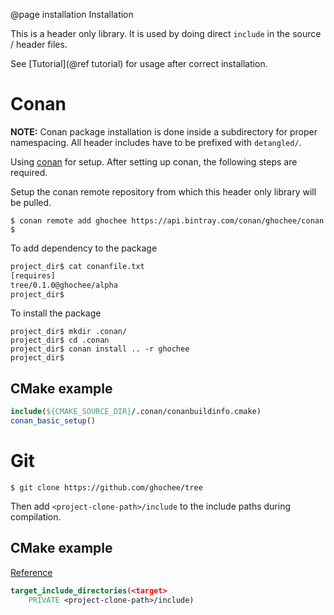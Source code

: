 @page installation Installation

This is a header only library. It is used by doing direct `include` in the
source / header files.

See [Tutorial](@ref tutorial) for usage after correct installation.

# Conan

**NOTE:** Conan package installation is done inside a subdirectory for proper
namespacing. All header includes have to be prefixed with `detangled/`.

Using [conan](https://conan.io) for setup. After setting up conan, the
following steps are required.

Setup the conan remote repository from which this header only library will be
pulled.
```console
$ conan remote add ghochee https://api.bintray.com/conan/ghochee/conan
$
```

To add dependency to the package
```bash
project_dir$ cat conanfile.txt
[requires]
tree/0.1.0@ghochee/alpha
project_dir$
```

To install the package
```console
project_dir$ mkdir .conan/
project_dir$ cd .conan 
project_dir$ conan install .. -r ghochee
project_dir$
```

## CMake example

```cmake
include(${CMAKE_SOURCE_DIR}/.conan/conanbuildinfo.cmake)
conan_basic_setup()
```

# Git

```console
$ git clone https://github.com/ghochee/tree
```
Then add `<project-clone-path>/include` to the include paths during
compilation.

## CMake example
[Reference](https://cmake.org/cmake/help/latest/command/target_include_directories.html)
```cmake
target_include_directories(<target>
    PRIVATE <project-clone-path>/include)
```
